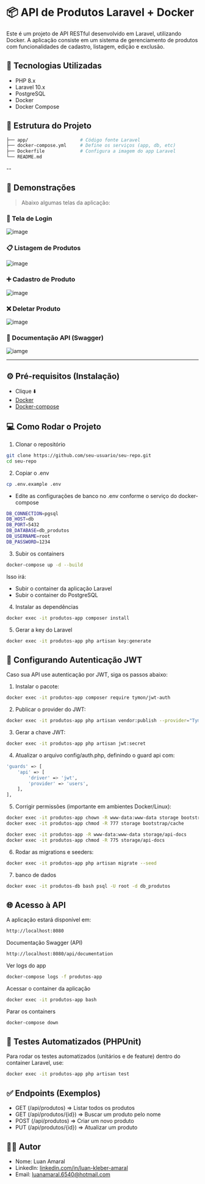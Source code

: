 # 📦 API de Produtos Laravel + Docker

Este é um projeto de API RESTful desenvolvido em Laravel, utilizando Docker. A aplicação consiste em um sistema de gerenciamento de produtos com funcionalidades de cadastro, listagem, edição e exclusão.

## 🚀 Tecnologias Utilizadas

-   PHP 8.x
-   Laravel 10.x
-   PostgreSQL
-   Docker
-   Docker Compose

## 📁 Estrutura do Projeto

```bash
├── app/                   # Código fonte Laravel
├── docker-compose.yml     # Define os serviços (app, db, etc)
├── Dockerfile             # Configura a imagem do app Laravel
└── README.md
```

--

## 📸 Demonstrações

> Abaixo algumas telas da aplicação:

### 🔑 Tela de Login

![image](image-1.png)

### 📋 Listagem de Produtos

![image](image.png)

### ➕ Cadastro de Produto

![image](image-2.png)

### ❌ Deletar Produto

![image](image-3.png)

### 📃 Documentação API (Swagger)

![iamge](image-4.png)

---

## ⚙️ Pré-requisitos (Instalação)

-   Clique ⬇️
-   [Docker](https://docs.docker.com/get-started/get-docker/)
-   [Docker-compose](https://docs.docker.com/compose/install/)

## 💻 Como Rodar o Projeto

1. Clonar o repositório

```bash
git clone https://github.com/seu-usuario/seu-repo.git
cd seu-repo
```

2. Copiar o .env

```bash
cp .env.example .env
```

-   Edite as configurações de banco no .env conforme o serviço do docker-compose

```bash
DB_CONNECTION=pgsql
DB_HOST=db
DB_PORT=5432
DB_DATABASE=db_produtos
DB_USERNAME=root
DB_PASSWORD=1234
```

3. Subir os containers

```bash
docker-compose up -d --build
```

Isso irá:

-   Subir o container da aplicação Laravel
-   Subir o container do PostgreSQL

4. Instalar as dependências

```bash
docker exec -it produtos-app composer install
```

5. Gerar a key do Laravel

```bash
docker exec -it produtos-app php artisan key:generate
```

## 🔐 Configurando Autenticação JWT

Caso sua API use autenticação por JWT, siga os passos abaixo:

1. Instalar o pacote:

```bash
docker exec -it produtos-app composer require tymon/jwt-auth
```

2. Publicar o provider do JWT:

```bash
docker exec -it produtos-app php artisan vendor:publish --provider="Tymon\JWTAuth\Providers\LaravelServiceProvider"
```

3. Gerar a chave JWT:

```bash
docker exec -it produtos-app php artisan jwt:secret
```

4. Atualizar o arquivo config/auth.php, definindo o guard api com:

```bash
'guards' => [
    'api' => [
        'driver' => 'jwt',
        'provider' => 'users',
    ],
],
```

5. Corrigir permissões (importante em ambientes Docker/Linux):

```bash
docker exec -it produtos-app chown -R www-data:www-data storage bootstrap/cache
docker exec -it produtos-app chmod -R 777 storage bootstrap/cache

docker exec -it produtos-app -R www-data:www-data storage/api-docs
docker exec -it produtos-app chmod -R 775 storage/api-docs
```

6. Rodar as migrations e seeders:

```bash
docker exec -it produtos-app php artisan migrate --seed
```

7. banco de dados

```bash
docker exec -it produtos-db bash psql -U root -d db_produtos
```

## 🌐 Acesso à API

A aplicação estará disponível em:

```bash
http://localhost:8080
```

Documentação Swagger (API)

```bash
http://localhost:8080/api/documentation
```

Ver logs do app

```bash
docker-compose logs -f produtos-app
```

Acessar o container da aplicação

```bash
docker exec -it produtos-app bash
```

Parar os containers

```bash
docker-compose down
```

## 🧪 Testes Automatizados (PHPUnit)

Para rodar os testes automatizados (unitários e de feature) dentro do container Laravel, use:

```bash
docker exec -it produtos-app php artisan test
```

## ✅ Endpoints (Exemplos)

-   GET (/api/produtos) => Listar todos os produtos
-   GET (/api/produtos/{id}) => Buscar um produto pelo nome
-   POST (/api/produtos) => Criar um novo produto
-   PUT (/api/produtos/{id}) => Atualizar um produto

## 👨‍💻 Autor

-   Nome: Luan Amaral
-   LinkedIn: [linkedin.com/in/luan-kleber-amaral](https://www.linkedin.com/in/luan-kleber-amaral-0b2abb187/)
-   Email: luanamaral.6540@hotmail.com
